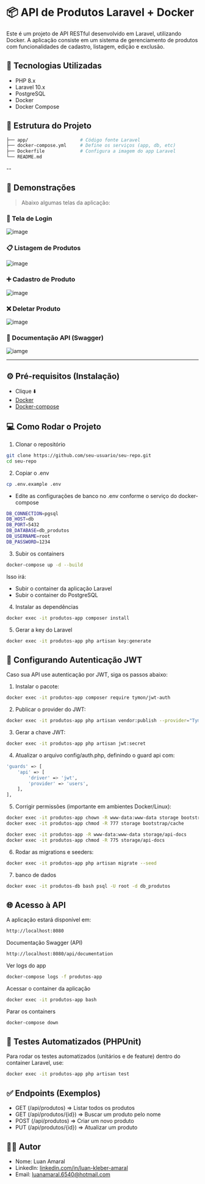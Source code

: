 # 📦 API de Produtos Laravel + Docker

Este é um projeto de API RESTful desenvolvido em Laravel, utilizando Docker. A aplicação consiste em um sistema de gerenciamento de produtos com funcionalidades de cadastro, listagem, edição e exclusão.

## 🚀 Tecnologias Utilizadas

-   PHP 8.x
-   Laravel 10.x
-   PostgreSQL
-   Docker
-   Docker Compose

## 📁 Estrutura do Projeto

```bash
├── app/                   # Código fonte Laravel
├── docker-compose.yml     # Define os serviços (app, db, etc)
├── Dockerfile             # Configura a imagem do app Laravel
└── README.md
```

--

## 📸 Demonstrações

> Abaixo algumas telas da aplicação:

### 🔑 Tela de Login

![image](image-1.png)

### 📋 Listagem de Produtos

![image](image.png)

### ➕ Cadastro de Produto

![image](image-2.png)

### ❌ Deletar Produto

![image](image-3.png)

### 📃 Documentação API (Swagger)

![iamge](image-4.png)

---

## ⚙️ Pré-requisitos (Instalação)

-   Clique ⬇️
-   [Docker](https://docs.docker.com/get-started/get-docker/)
-   [Docker-compose](https://docs.docker.com/compose/install/)

## 💻 Como Rodar o Projeto

1. Clonar o repositório

```bash
git clone https://github.com/seu-usuario/seu-repo.git
cd seu-repo
```

2. Copiar o .env

```bash
cp .env.example .env
```

-   Edite as configurações de banco no .env conforme o serviço do docker-compose

```bash
DB_CONNECTION=pgsql
DB_HOST=db
DB_PORT=5432
DB_DATABASE=db_produtos
DB_USERNAME=root
DB_PASSWORD=1234
```

3. Subir os containers

```bash
docker-compose up -d --build
```

Isso irá:

-   Subir o container da aplicação Laravel
-   Subir o container do PostgreSQL

4. Instalar as dependências

```bash
docker exec -it produtos-app composer install
```

5. Gerar a key do Laravel

```bash
docker exec -it produtos-app php artisan key:generate
```

## 🔐 Configurando Autenticação JWT

Caso sua API use autenticação por JWT, siga os passos abaixo:

1. Instalar o pacote:

```bash
docker exec -it produtos-app composer require tymon/jwt-auth
```

2. Publicar o provider do JWT:

```bash
docker exec -it produtos-app php artisan vendor:publish --provider="Tymon\JWTAuth\Providers\LaravelServiceProvider"
```

3. Gerar a chave JWT:

```bash
docker exec -it produtos-app php artisan jwt:secret
```

4. Atualizar o arquivo config/auth.php, definindo o guard api com:

```bash
'guards' => [
    'api' => [
        'driver' => 'jwt',
        'provider' => 'users',
    ],
],
```

5. Corrigir permissões (importante em ambientes Docker/Linux):

```bash
docker exec -it produtos-app chown -R www-data:www-data storage bootstrap/cache
docker exec -it produtos-app chmod -R 777 storage bootstrap/cache

docker exec -it produtos-app -R www-data:www-data storage/api-docs
docker exec -it produtos-app chmod -R 775 storage/api-docs
```

6. Rodar as migrations e seeders:

```bash
docker exec -it produtos-app php artisan migrate --seed
```

7. banco de dados

```bash
docker exec -it produtos-db bash psql -U root -d db_produtos
```

## 🌐 Acesso à API

A aplicação estará disponível em:

```bash
http://localhost:8080
```

Documentação Swagger (API)

```bash
http://localhost:8080/api/documentation
```

Ver logs do app

```bash
docker-compose logs -f produtos-app
```

Acessar o container da aplicação

```bash
docker exec -it produtos-app bash
```

Parar os containers

```bash
docker-compose down
```

## 🧪 Testes Automatizados (PHPUnit)

Para rodar os testes automatizados (unitários e de feature) dentro do container Laravel, use:

```bash
docker exec -it produtos-app php artisan test
```

## ✅ Endpoints (Exemplos)

-   GET (/api/produtos) => Listar todos os produtos
-   GET (/api/produtos/{id}) => Buscar um produto pelo nome
-   POST (/api/produtos) => Criar um novo produto
-   PUT (/api/produtos/{id}) => Atualizar um produto

## 👨‍💻 Autor

-   Nome: Luan Amaral
-   LinkedIn: [linkedin.com/in/luan-kleber-amaral](https://www.linkedin.com/in/luan-kleber-amaral-0b2abb187/)
-   Email: luanamaral.6540@hotmail.com
